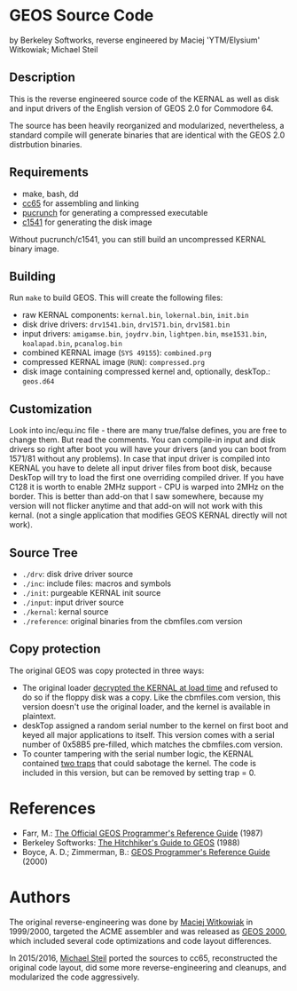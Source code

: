 # GEOS Source Code

by Berkeley Softworks, reverse engineered by Maciej 'YTM/Elysium' Witkowiak; Michael Steil

## Description

This is the reverse engineered source code of the KERNAL as well as disk and input drivers of the English version of GEOS 2.0 for Commodore 64.

The source has been heavily reorganized and modularized, nevertheless, a standard compile will generate binaries that are identical with the GEOS 2.0 distrbution binaries.


## Requirements

* make, bash, dd
* [cc65](https://github.com/cc65/cc65) for assembling and linking
* [pucrunch](https://github.com/mist64/pucrunch) for generating a compressed executable
* [c1541](http://vice-emu.sourceforge.net) for generating the disk image

Without pucrunch/c1541, you can still build an uncompressed KERNAL binary image.

## Building

Run `make` to build GEOS. This will create the following files:

* raw KERNAL components: `kernal.bin`, `lokernal.bin`, `init.bin`
* disk drive drivers: `drv1541.bin`, `drv1571.bin`, `drv1581.bin`
* input drivers: `amigamse.bin`, `joydrv.bin`, `lightpen.bin`, `mse1531.bin`, `koalapad.bin`, `pcanalog.bin`
* combined KERNAL image (`SYS 49155`): `combined.prg`
* compressed KERNAL image (`RUN`): `compressed.prg`
* disk image containing compressed kernel and, optionally, deskTop.: `geos.d64`

## Customization

Look into inc/equ.inc file - there are many true/false defines, you are free
to change them. But read the comments. You can compile-in input and disk
drivers so right after boot you will have your drivers (and you can boot from
1571/81 without any problems). In case that input driver is compiled into
KERNAL you have to delete all input driver files from boot disk, because
DeskTop will try to load the first one overriding compiled driver.
If you have C128 it is worth to enable 2MHz support - CPU is warped into 2MHz
on the border. This is better than add-on that I saw somewhere, because my
version will not flicker anytime and that add-on will not work with this
kernal. (not a single application that modifies GEOS KERNAL directly will not
work).




## Source Tree

* `./drv`: disk drive driver source
* `./inc`: include files: macros and symbols
* `./init`: purgeable KERNAL init source
* `./input`: input driver source
* `./kernal`: kernal source
* `./reference`: original binaries from the cbmfiles.com version

## Copy protection

The original GEOS was copy protected in three ways:

* The original loader [decrypted the KERNAL at load time](http://www.root.org/%7Enate/c64/KrackerJax/pg106.htm) and refused to do so if the floppy disk was a copy. Like the cbmfiles.com version, this version doesn't use the original loader, and the kernel is available in plaintext.
* deskTop assigned a random serial number to the kernel on first boot and keyed all major applications to itself. This version comes with a serial number of 0x58B5 pre-filled, which matches the cbmfiles.com version.
* To counter tampering with the serial number logic, the KERNAL contained [two traps](http://www.pagetable.com/?p=865) that could sabotage the kernel. The code is included in this version, but can be removed by setting trap = 0.

# References

* Farr, M.: [The Official GEOS Programmer's Reference Guide](http://lyonlabs.org/commodore/onrequest/The_Official_GEOS_Programmers_Reference_Guide.pdf) (1987)
* Berkeley Softworks: [The Hitchhiker's Guide to GEOS](http://lyonlabs.org/commodore/onrequest/geos-manuals/The_Hitchhikers_Guide_to_GEOS.pdf) (1988)
* Boyce, A. D.; Zimmerman, B.: [GEOS Programmer's Reference Guide ](http://www.zimmers.net/geos/docs/geotech.txt) (2000)

# Authors

The original reverse-engineering was done by [Maciej Witkowiak](mailto:ytm@elysium.pl) in 1999/2000, targeted the ACME assembler and was released as [GEOS 2000](https://github.com/ytmytm/c64-GEOS2000), which included several code optimizations and code layout differences.

In 2015/2016, [Michael Steil](mailto:mist64@mac.com) ported the sources to cc65, reconstructed the original code layout, did some more reverse-engineering and cleanups, and modularized the code aggressively.